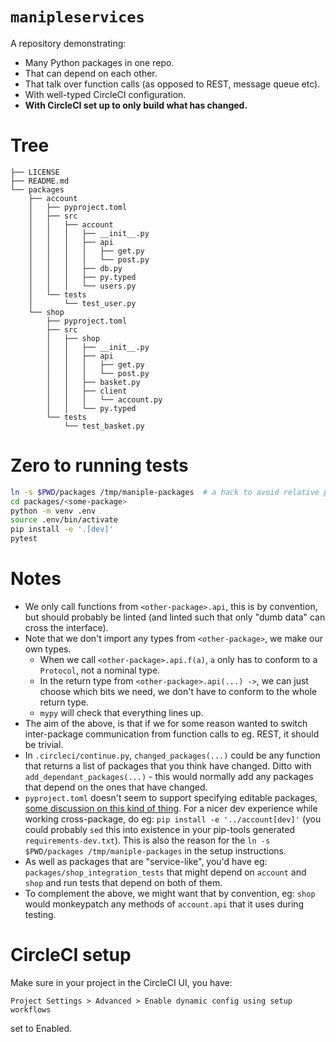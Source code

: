 # `manipleservices`

A repository demonstrating:

- Many Python packages in one repo.
- That can depend on each other.
- That talk over function calls (as opposed to REST, message queue etc).
- With well-typed CircleCI configuration.
- **With CircleCI set up to only build what has changed.**

# Tree

```
├── LICENSE
├── README.md
└── packages
    ├── account
    │   ├── pyproject.toml
    │   ├── src
    │   │   ├── account
    │   │   │   ├── __init__.py
    │   │   │   ├── api
    │   │   │   │   ├── get.py
    │   │   │   │   └── post.py
    │   │   │   ├── db.py
    │   │   │   ├── py.typed
    │   │   │   └── users.py
    │   └── tests
    │       └── test_user.py
    └── shop
        ├── pyproject.toml
        ├── src
        │   ├── shop
        │   │   ├── __init__.py
        │   │   ├── api
        │   │   │   ├── get.py
        │   │   │   └── post.py
        │   │   ├── basket.py
        │   │   ├── client
        │   │   │   └── account.py
        │   │   └── py.typed
        └── tests
            └── test_basket.py
```

# Zero to running tests

```bash
ln -s $PWD/packages /tmp/maniple-packages  # a hack to avoid relative paths
cd packages/<some-package>
python -m venv .env
source .env/bin/activate
pip install -e '.[dev]'
pytest
```

# Notes

- We only call functions from `<other-package>.api`, this is by convention, but should probably be linted (and linted such that only "dumb data" can cross the interface).
- Note that we don't import any types from `<other-package>`, we make our own types.
    - When we call `<other-package>.api.f(a)`, `a` only has to conform to a `Protocol`, not a nominal type.
    - In the return type from `<other-package>.api(...) ->`, we can just choose which bits we need, we don't have to conform to the whole return type.
    - `mypy` will check that everything lines up.
- The aim of the above, is that if we for some reason wanted to switch inter-package communication from function calls to eg. REST, it should be trivial.
- In `.circleci/continue.py`, `changed_packages(...)` could be any function that returns a list of packages that you think have changed. Ditto with `add_dependant_packages(...)` - this would normally add any packages that depend on the ones that have changed.
- `pyproject.toml` doesn't seem to support specifying editable packages, [some discussion on this kind of thing]([https://peps.python.org/pep-0660/](https://github.com/jazzband/pip-tools/issues/204)). For a nicer dev experience while working cross-package, do eg: `pip install -e '../account[dev]'` (you could probably `sed` this into existence in your pip-tools generated `requirements-dev.txt`). This is also the reason for the `ln -s $PWD/packages /tmp/maniple-packages` in the setup instructions.
- As well as packages that are "service-like", you'd have eg: `packages/shop_integration_tests` that might depend on `account` and `shop` and run tests that depend on both of them.
- To complement the above, we might want that by convention, eg: `shop` would monkeypatch any methods of `account.api` that it uses during testing.

# CircleCI setup

Make sure in your project in the CircleCI UI, you have:

```
Project Settings > Advanced > Enable dynamic config using setup workflows
```

set to Enabled.
